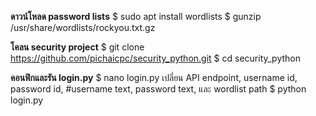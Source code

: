 **ดาวน์โหลด password lists**
$ sudo apt install wordlists
$ gunzip /usr/share/wordlists/rockyou.txt.gz

**โคลน security project**
$ git clone https://github.com/pichaicpc/security_python.git
$ cd security_python

**คอนฟิกและรัน login.py**
$ nano login.py
เปลี่ยน API endpoint, username id, password id, 
#username text, password text, และ wordlist path
$ python login.py
